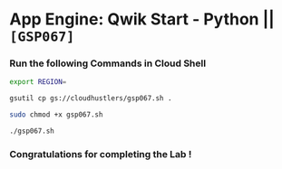 # App Engine: Qwik Start - Python || `[GSP067]`

### Run the following Commands in Cloud Shell

```bash
export REGION=
```

```bash
gsutil cp gs://cloudhustlers/gsp067.sh .

sudo chmod +x gsp067.sh

./gsp067.sh
```

### Congratulations for completing the Lab !